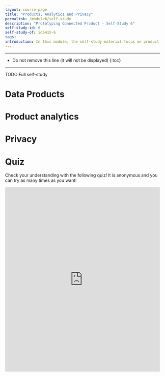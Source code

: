 ```yaml
---
layout: course-page
title: "Products, Analytics and Privacy"
permalink: /module6/self-study
description: "Prototyping Connected Product - Self-Study 6"
self-study-id: 6
self-study-of: id5415-6
tags:
introduction: In this module, the self-study material focus on product analytics. Zooming out from one prototype to a fleet of products, we will explore what makes a 'data product' and how data can be used in different ways depending on the lens and scale. In this context, we will touch on designers' responsibilities regarding privacy.
---
```


---

* Do not remove this line (it will not be displayed)
{:toc}

---

TODO Full self-study

# Data Products


# Product analytics


# Privacy

# Quiz

Check your understanding with the following quiz! It is anonymous and you can try as many times as you want!

<iframe width="640px" height= "600px" src= "https://forms.office.com/Pages/ResponsePage.aspx?id=TVJuCSlpMECM04q0LeCIe-EN8Fz6eUZIqbayPT_HeNhUNjlXUU82TjJUV0pVMlNSUUVCWENIRVkwSC4u&embed=true" frameborder= "0" marginwidth= "0" marginheight= "0" style= "border: none; max-width:100%; max-height:100vh" allowfullscreen webkitallowfullscreen mozallowfullscreen msallowfullscreen> </iframe>